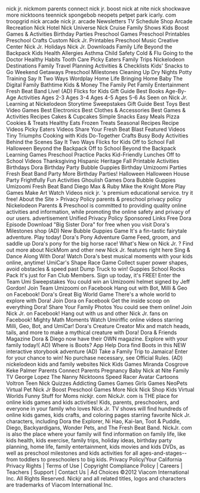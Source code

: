nick jr. nickmom parents connect nick jr. boost nick at nite nick shockwave more nicktoons teennick spongebob neopets petpet park icarly. com troopgrid nick arcade nick jr. arcade Newsletters TV Schedule Shop Arcade Recreation Nick Hotel Nick Universe Nick Cruise Family Shows Kids Boost Games & Activities Birthday Parties Preschool Games Preschool Printables Preschool Crafts Custom Nick Jr. Printables Preschool Music Creative Center Nick Jr. Holidays Nick Jr. Downloads Family Life Beyond the Backpack Kids Health Allergies Asthma Child Safety Cold & Flu Going to the Doctor Healthy Habits Tooth Care Picky Eaters Family Trips Nickelodeon Destinations Family Travel Planning Activities & Checklists Kids' Snacks to Go Weekend Getaways Preschool Milestones Cleaning Up Dry Nights Potty Training Say It Two Ways Wordplay Home Life Bringing Home Baby The Digital Family Bathtime Kids & Money The Family Pet Family Entertainment Fresh Beat Band Live! (AD) Flicks for Kids Gift Guide Best Books Age-By-Age Activities Ages 2-3 Ages 3-4 Ages 4-5 Ages 5-6 As Seen on Nick Jr. Learning at Nickelodeon Storytime Sweepstakes Gift Guide Best Toys Best Video Games Best Electronics Best Clothes & Accessories Best Games & Activities Recipes Cakes & Cupcakes Simple Snacks Easy Meals Pizza Cookies & Treats Healthy Eats Frozen Treats Seasonal Recipes Recipe Videos Picky Eaters Videos Share Your Fresh Beat Blast Featured Videos Tiny Triumphs Cooking with Kids Do-Together Crafts Busy Body Activities Behind the Scenes Say It Two Ways Flicks for Kids Off to School Fall Halloween Beyond the Backpack Off to School Beyond the Backpack Learning Games Preschool Practice Packs Kid-Friendly Lunches Off to School Videos Thanksgiving Hispanic Heritage Fall Printable Activities Birthdays Dora Birthday Party Bubble Guppies Birthday Umizoomi Parties Fresh Beat Band Party More Birthday Parties! Halloween Halloween House Party Frightfully Fun Activities Ghoulish Games Dora Bubble Guppies Umizoomi Fresh Beat Band Diego Max & Ruby Mike the Knight More Play Games Make Art Watch Videos nick jr. 's premium educational service. try it free! About the Site > Privacy Policy parents & preschool privacy policy Nickelodeon Parents & Preschool is committed to providing quality online activities and information, while promoting the online safety and privacy of our users. advertisement Unified Privacy Policy Sponsored Links Free Dora Episode Download "Big Sister Dora" for free when you visit Dora's Milestones shop (AD) New Bubble Guppies Game It's a fin-tastic fairytale adventure. Play today! Dora's Pony Adventure Game Feed, groom, and saddle up Dora's pony for the big horse race! What's New on Nick Jr. ? Find out more about NickMom and other new Nick Jr. features right here Sing & Dance Along With Dora! Watch Dora's best musical moments with your kids online, anytime! UmiCar's Shape Race Game Collect super power shapes, avoid obstacles & speed past Dump Truck to win! Guppies School Rocks Pack It's just for Fan Club Members. Sign up today, it's FREE! Enter the Team Umi Sweepstakes You could win an Umizoomi helmet signed by Jeff Gordon! Join Team Umizoomi on Facebook Hang out with Bot, Milli & Geo on Facebook! Dora's Great Big World Game There's a whole world to explore with Dora! Join Dora on Facebook Get the inside scoop on everything Dora! Share Your Family Photos You could see them online! Join Nick Jr. on Facebook! Hang out with us and other Nick Jr. fans on Facebook! Mighty Math Moments Watch Umiriffic online videos starring Milli, Geo, Bot, and UmiCar! Dora's Creature Creator Mix and match heads, tails, and more to make a mythical creature with Dora! Dora & Friends Magazine Dora & Diego now have their OWN magazine. Explore with your family today!( AD) Where is Boots? App Help Dora find Boots in this NEW interactive storybook adventure (AD) Take a Family Trip to Jamaica! Enter for your chance to win! No purchase necessary, see Official Rules. (AD) nickelodeon kids and family websites Nick Kids Games Miranda Cosgrove Keke Palmer Parents Connect Parents Pregnancy Baby Nick at Nite Family TV George Lopez The Nanny Nicktoons Speed Racer Avatar Cartoons Voltron Teen Nick Quizzes Addicting Games Games Girls Games NeoPets Virtual Pet Nick Jr Boost Preschool Games More Nick Nick Shop Kids Virtual Worlds Funny Stuff for Moms nickjr. com NickJr. com is THE place for online kids games and kids activities! Kids, parents, preschoolers, and everyone in your family who loves Nick Jr. TV shows will find hundreds of online kids games, kids crafts, and coloring pages starring favorite Nick Jr. characters, including Dora the Explorer, Ni Hao, Kai-lan, Toot & Puddle, Diego, Backyardigans, Wonder Pets, and The Fresh Beat Band. NickJr. com is also the place where your family will find information on family life, like kids health, kids exercise, family trips, holiday ideas, birthday party planning, home life, family entertainment, kids movies and kids DVDs, as well as preschool milestones and kids activities for all ages-and-stages--from toddlers to preschoolers to big kids. Privacy Policy/Your California Privacy Rights | Terms of Use | Copyright Compliance Policy | Careers | Teachers | Support | Contact Us | Ad Choices ©2012 Viacom International Inc. All Rights Reserved. Nickjr and all related titles, logos and characters are trademarks of Viacom International Inc.